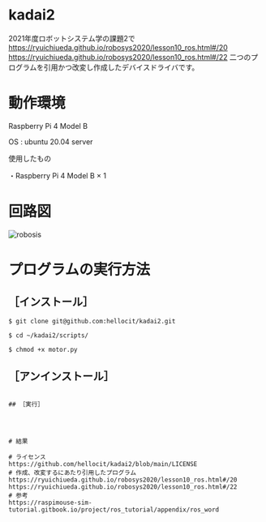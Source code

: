 # kadai2
2021年度ロボットシステム学の課題2で
https://ryuichiueda.github.io/robosys2020/lesson10_ros.html#/20
https://ryuichiueda.github.io/robosys2020/lesson10_ros.html#/22
二つのプログラムを引用かつ改変し作成したデバイスドライバです。

# 動作環境
Raspberry Pi 4 Model B

OS : ubuntu 20.04 server

使用したもの


・Raspberry Pi 4 Model B × 1

# 回路図
![robosis](https://user-images.githubusercontent.com/91714744/145830010-5c700ab9-eeb2-4f1c-ba59-2d3dc1206ba5.png)
# プログラムの実行方法
## ［インストール］
```
$ git clone git@github.com:hellocit/kadai2.git

$ cd ~/kadai2/scripts/

$ chmod +x motor.py
```
## ［アンインストール］

```

## ［実行］




# 結果

# ライセンス
https://github.com/hellocit/kadai2/blob/main/LICENSE
# 作成、改変するにあたり引用したプログラム
https://ryuichiueda.github.io/robosys2020/lesson10_ros.html#/20
https://ryuichiueda.github.io/robosys2020/lesson10_ros.html#/22
# 参考
https://raspimouse-sim-tutorial.gitbook.io/project/ros_tutorial/appendix/ros_word

